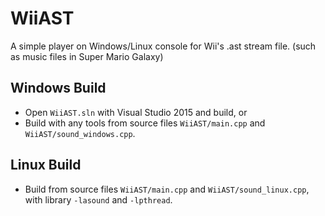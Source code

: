 # WiiAST

A simple player on Windows/Linux console for Wii's .ast stream file. (such as music files in Super Mario Galaxy)

## Windows Build

 - Open `WiiAST.sln` with Visual Studio 2015 and build, or
 - Build with any tools from source files `WiiAST/main.cpp` and `WiiAST/sound_windows.cpp`.

## Linux Build

 - Build from source files `WiiAST/main.cpp` and `WiiAST/sound_linux.cpp`, with library `-lasound` and `-lpthread`.
